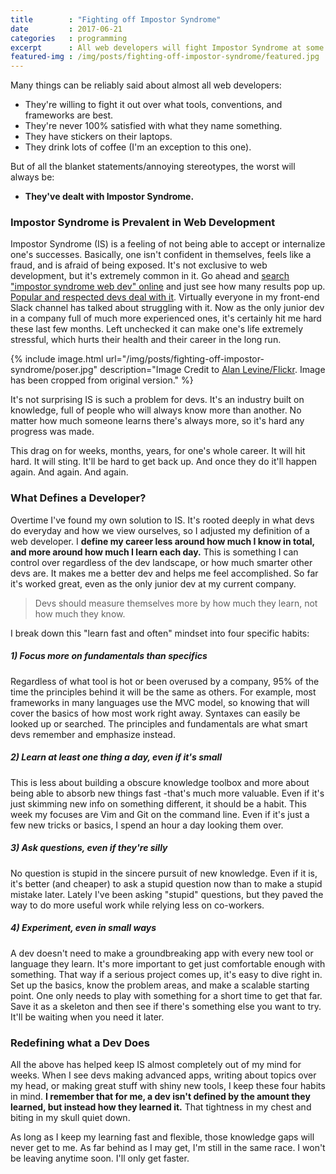 ```yaml
---
title        : "Fighting off Impostor Syndrome"
date         : 2017-06-21
categories   : programming
excerpt      : All web developers will fight Impostor Syndrome at some point, and find their own way to fight back.
featured-img : /img/posts/fighting-off-impostor-syndrome/featured.jpg
---
```


Many things can be reliably said about almost all web developers:

* They're willing to fight it out over what tools, conventions, and frameworks are best.
* They're never 100% satisfied with what they name something.
* They have stickers on their laptops.
* They drink lots of coffee (I'm an exception to this one).

But of all the blanket statements/annoying stereotypes, the worst will always be:

* **They've dealt with Impostor Syndrome.**

### Impostor Syndrome is Prevalent in Web Development

Impostor Syndrome (IS) is a feeling of not being able to accept or internalize one's successes. Basically, one isn't confident in themselves, feels like a fraud, and is afraid of being exposed. It's not exclusive to web development, but it's extremely common in it. Go ahead and [search "impostor syndrome web dev" online](https://www.google.com/search?q=web+dev+impostor+syndrome) and just see how many results pop up. [Popular and respected devs deal with it](https://davidwalsh.name/impostor-syndrome). Virtually everyone in my front-end Slack channel has talked about struggling with it. Now as the only junior dev in a company full of much more experienced ones, it's certainly hit me hard these last few months. Left unchecked it can make one's life extremely stressful, which hurts their health and their career in the long run.

{% include image.html url="/img/posts/fighting-off-impostor-syndrome/poser.jpg" description="Image Credit to <a href='https://www.flickr.com/photos/cogdog/7995080450/in/photolist-poP8XT-dbuSSE-SJDXMX-L6tYVG'>Alan Levine/Flickr</a>. Image has been cropped from original version." %}

It's not surprising IS is such a problem for devs. It's an industry built on knowledge, full of people who will always know more than another. No matter how much someone learns there's always more, so it's hard any progress was made.

This drag on for weeks, months, years, for one's whole career. It will hit hard. It will sting. It'll be hard to get back up. And once they do it'll happen again. And again. And again.

### What Defines a Developer?

Overtime I've found my own solution to IS. It's rooted deeply in what devs do everyday and how we view ourselves, so I adjusted my definition of a web developer. I **define my career less around how much I know in total, and more around how much I learn each day.** This is something I can control over regardless of the dev landscape, or how much smarter other devs are. It makes me a better dev and helps me feel accomplished. So far it's worked great, even as the only junior dev at my current company.

> Devs should measure themselves more by how much they learn, not how much they know.

I break down this "learn fast and often" mindset into four specific habits:

##### 1) Focus more on fundamentals than specifics

Regardless of what tool is hot or been overused by a company, 95% of the time the principles behind it will be the same as others. For example, most frameworks in many languages use the MVC model, so knowing that will cover the basics of how most work right away. Syntaxes can easily be looked up or searched. The principles and fundamentals are what smart devs remember and emphasize instead.

##### 2) Learn at least one thing a day, even if it's small

This is less about building a obscure knowledge toolbox and more about being able to absorb new things fast -that's much more valuable. Even if it's just skimming new info on something different, it should be a habit. This week my focuses are Vim and Git on the command line. Even if it's just a few new tricks or basics, I spend an hour a day looking them over.

##### 3) Ask questions, even if they're silly

No question is stupid in the sincere pursuit of new knowledge. Even if it is, it's better (and cheaper) to ask a stupid question now than to make a stupid mistake later. Lately I've been asking "stupid" questions, but they paved the way to do more useful work while relying less on co-workers.

##### 4) Experiment, even in small ways

A dev doesn't need to make a groundbreaking app with every new tool or language they learn. It's more important to get just comfortable enough with something. That way if a serious project comes up, it's easy to dive right in. Set up the basics, know the problem areas, and make a scalable starting point. One only needs to play with something for a short time to get that far. Save it as a skeleton and then see if there's something else you want to try. It'll be waiting when you need it later.

### Redefining what a Dev Does

All the above has helped keep IS almost completely out of my mind for weeks. When I see devs making advanced apps, writing about topics over my head, or making great stuff with shiny new tools, I keep these four habits in mind. **I remember that for me, a dev isn't defined by the amount they learned, but instead how they learned it.** That tightness in my chest and biting in my skull quiet down.

As long as I keep my learning fast and flexible, those knowledge gaps will never get to me. As far behind as I may get, I'm still in the same race. I won't be leaving anytime soon. I'll only get faster.
